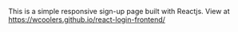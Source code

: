This is a simple responsive sign-up page built with Reactjs. View at https://wcoolers.github.io/react-login-frontend/
